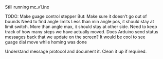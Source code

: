 Still running mc_v1.ino

TODO:
Make guage control stepper
    But: Make sure it doesn't go out of bounds
    Need to find angle limits
    Less than min angle pos, it should stay at limit switch. More than angle max, it should stay at other side. 
    Need to keep track of how many steps we have actually moved.
        Does Arduino send status messages back that we update on the screen?
    It would be cool to see guage dial move while homing was done

Understand message protocol and document it. Clean it up if required.